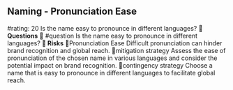 

## Naming - Pronunciation Ease
#rating: 20
Is the name easy to pronounce in different languages?
**💭 Questions**
💭 #question Is the name easy to pronounce in different languages?
**🚨 Risks**
🚨Pronunciation Ease
Difficult pronunciation can hinder brand recognition and global reach.
🚨mitigation strategy
Assess the ease of pronunciation of the chosen name in various languages and consider the potential impact on brand recognition.
🚨contingency strategy
Choose a name that is easy to pronounce in different languages to facilitate global reach.




